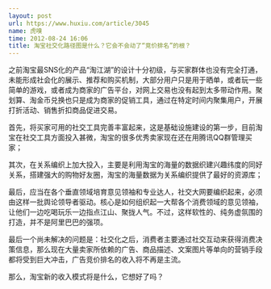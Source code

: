 ```yaml
---
layout: post
url: https://www.huxiu.com/article/3045
name: 虎嗅
time: 2012-08-24 16:06
title: 淘宝社交化路径图是什么？它会不会动了“竞价排名”的根？
---
```

之前淘宝最SNS化的产品“淘江湖”的设计十分初级，与买家群体也没有完全打通，未能形成社会化的展示、推荐和购买机制，大部分用户只是用于晒单，或者玩一些简单的游戏，或者成为商家的广告平台，对网上交易也没有起到太多带动作用。聚划算、淘金币兑换也只是成为商家的促销工具，通过在特定时间内聚集用户，开展打折活动、销售折扣商品促进交易。

首先，将买家可用的社交工具完善丰富起来，这是基础设施建设的第一步，目前淘宝在社交工具方面投入甚微，淘宝的很多优秀卖家现在还在用腾讯QQ群管理买家；

其次，在关系编织上加大投入，主要是利用淘宝的海量的数据织建兴趣纬度的同好关系，搭建强大的购物好友圈，淘宝的海量数据为关系编织提供了最好的资源库；

最后，应当在各个垂直领域培育意见领袖和专业达人，社交大网要编织起来，必须由这样一批舆论领导者驱动。核心是如何组织起一大帮各个消费领域的意见领袖，让他们一边吃喝玩乐一边指点江山、聚拢人气。不过，这样软性的、纯务虚氛围的打造，并不是阿里巴巴的强项。

最后一个尚未解决的问题是：社交化之后，消费者主要通过社交互动来获得消费决策信息，那么现在大量卖家所依赖的广告、商品描述、文案图片等单向的营销手段都将受到巨大冲击，广告竞价排名的收入将不再是主流。

那么，淘宝新的收入模式将是什么，它想好了吗？

